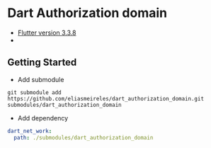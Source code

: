 # Dart Authorization domain

- [Flutter version 3.3.8](https://docs.flutter.dev/development/tools/sdk/releases?tab=linux)
-

## Getting Started

- Add submodule

```shell
git submodule add https://github.com/eliasmeireles/dart_authorization_domain.git  submodules/dart_authorization_domain
```

- Add dependency

```yaml
dart_net_work:
  path: ./submodules/dart_authorization_domain
```

